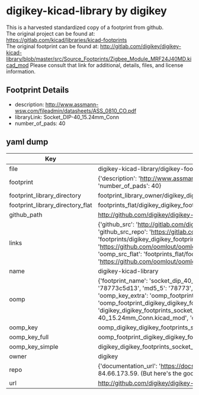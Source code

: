 # digikey-kicad-library by digikey  
This is a harvested standardized copy of a footprint from github.  
The original project can be found at:  
https://gitlab.com/kicad/libraries/kicad-footprints  
The original footprint can be found at:
http://gitlab.com/digikey/digikey-kicad-library/blob/master/src/Source_Footprints/Zigbee_Module_MRF24J40MD.kicad_mod
Please consult that link for additional, details, files, and license information.  
## Footprint Details
* description: http://www.assmann-wsw.com/fileadmin/datasheets/ASS_0810_CO.pdf  
* libraryLink: Socket_DIP-40_15.24mm_Conn  
* number_of_pads: 40  
## yaml dump  
| Key | Value |  
| --- | --- |  
| file | digikey-kicad-library/digikey-footprints.pretty/Socket_DIP-40_15.24mm_Conn.kicad_mod |  
| footprint | {'description': 'http://www.assmann-wsw.com/fileadmin/datasheets/ASS_0810_CO.pdf', 'libraryLink': 'Socket_DIP-40_15.24mm_Conn', 'number_of_pads': 40} |  
| footprint_library_directory | footprint_library_owner/digikey_digikey-kicad-library |  
| footprint_library_directory_flat | footprints_flat/digikey_digikey_footprints_socket_dip_40_15_24mm_conn/working |  
| github_path | http://github.com/digikey/digikey-kicad-library/blob/master/digikey-footprints.pretty/Socket_DIP-40_15.24mm_Conn.kicad_mod |  
| links | {'github_src': 'http://gitlab.com/digikey/digikey-kicad-library/blob/master/src/Source_Footprints/Zigbee_Module_MRF24J40MD.kicad_mod', 'github_src_repo': 'https://gitlab.com/kicad/libraries/kicad-footprints', 'oomp_bot': 'footprints/digikey_digikey_footprints_socket_dip_40_15_24mm_conn/working', 'oomp_bot_github': 'https://github.com/oomlout/oomlout_oomp_footprint_bot/tree/main/footprints/digikey_digikey_footprints_socket_dip_40_15_24mm_conn/working', 'oomp_src_flat': 'footprints_flat/footprints_flat/digikey_digikey_footprints_socket_dip_40_15_24mm_conn/working', 'oomp_src_flat_github': 'https://github.com/oomlout/oomlout_oomp_footprint_src/tree/main/footprints_flat/digikey_digikey_footprints_socket_dip_40_15_24mm_conn/working'} |  
| name | digikey-kicad-library |  
| oomp | {'footprint_name': 'socket_dip_40_15_24mm_conn', 'library_name': 'digikey_footprints', 'md5': '78773c5d1341f2991444fd56d964a536', 'md5_10': '78773c5d13', 'md5_5': '78773', 'md5_6': '78773c', 'oomp_key': 'oomp_digikey_digikey_footprints_socket_dip_40_15_24mm_conn', 'oomp_key_extra': 'oomp_footprint_digikey_digikey_footprints_socket_dip_40_15_24mm_conn', 'oomp_key_full': 'oomp_footprint_digikey_digikey_footprints_socket_dip_40_15_24mm_conn_78773c', 'oomp_key_simple': 'digikey_digikey_footprints_socket_dip_40_15_24mm_conn', 'original_filename': 'digikey-kicad-library/digikey-footprints.pretty/Socket_DIP-40_15.24mm_Conn.kicad_mod', 'owner_name': 'digikey'} |  
| oomp_key | oomp_digikey_digikey_footprints_socket_dip_40_15_24mm_conn |  
| oomp_key_full | oomp_footprint_digikey_digikey_footprints_socket_dip_40_15_24mm_conn |  
| oomp_key_simple | digikey_digikey_footprints_socket_dip_40_15_24mm_conn |  
| owner | digikey |  
| repo | {'documentation_url': 'https://docs.github.com/rest/overview/resources-in-the-rest-api#rate-limiting', 'message': "API rate limit exceeded for 84.66.173.59. (But here's the good news: Authenticated requests get a higher rate limit. Check out the documentation for more details.)"} |  
| url | http://github.com/digikey/digikey-kicad-library |  


